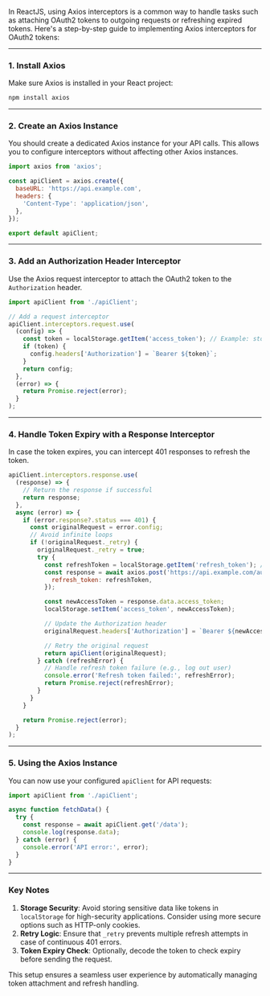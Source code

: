 In ReactJS, using Axios interceptors is a common way to handle tasks such as attaching OAuth2 tokens to outgoing requests or refreshing expired tokens. Here's a step-by-step guide to implementing Axios interceptors for OAuth2 tokens:

---

### 1. **Install Axios**
Make sure Axios is installed in your React project:
```bash
npm install axios
```

---

### 2. **Create an Axios Instance**
You should create a dedicated Axios instance for your API calls. This allows you to configure interceptors without affecting other Axios instances.

```javascript
import axios from 'axios';

const apiClient = axios.create({
  baseURL: 'https://api.example.com',
  headers: {
    'Content-Type': 'application/json',
  },
});

export default apiClient;
```

---

### 3. **Add an Authorization Header Interceptor**
Use the Axios request interceptor to attach the OAuth2 token to the `Authorization` header.

```javascript
import apiClient from './apiClient';

// Add a request interceptor
apiClient.interceptors.request.use(
  (config) => {
    const token = localStorage.getItem('access_token'); // Example: store token in localStorage
    if (token) {
      config.headers['Authorization'] = `Bearer ${token}`;
    }
    return config;
  },
  (error) => {
    return Promise.reject(error);
  }
);
```

---

### 4. **Handle Token Expiry with a Response Interceptor**
In case the token expires, you can intercept 401 responses to refresh the token.

```javascript
apiClient.interceptors.response.use(
  (response) => {
    // Return the response if successful
    return response;
  },
  async (error) => {
    if (error.response?.status === 401) {
      const originalRequest = error.config;
      // Avoid infinite loops
      if (!originalRequest._retry) {
        originalRequest._retry = true;
        try {
          const refreshToken = localStorage.getItem('refresh_token'); // Retrieve the refresh token
          const response = await axios.post('https://api.example.com/auth/refresh', {
            refresh_token: refreshToken,
          });

          const newAccessToken = response.data.access_token;
          localStorage.setItem('access_token', newAccessToken);

          // Update the Authorization header
          originalRequest.headers['Authorization'] = `Bearer ${newAccessToken}`;

          // Retry the original request
          return apiClient(originalRequest);
        } catch (refreshError) {
          // Handle refresh token failure (e.g., log out user)
          console.error('Refresh token failed:', refreshError);
          return Promise.reject(refreshError);
        }
      }
    }

    return Promise.reject(error);
  }
);
```

---

### 5. **Using the Axios Instance**
You can now use your configured `apiClient` for API requests:

```javascript
import apiClient from './apiClient';

async function fetchData() {
  try {
    const response = await apiClient.get('/data');
    console.log(response.data);
  } catch (error) {
    console.error('API error:', error);
  }
}
```

---

### Key Notes
1. **Storage Security**: Avoid storing sensitive data like tokens in `localStorage` for high-security applications. Consider using more secure options such as HTTP-only cookies.
2. **Retry Logic**: Ensure that `_retry` prevents multiple refresh attempts in case of continuous 401 errors.
3. **Token Expiry Check**: Optionally, decode the token to check expiry before sending the request.

This setup ensures a seamless user experience by automatically managing token attachment and refresh handling.